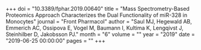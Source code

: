 +++
doi = "10.3389/fphar.2019.00640"
title = "Mass Spectrometry-Based Proteomics Approach Characterizes the Dual Functionality of miR-328 in Monocytes"
journal = "Front Pharmacol"
author = "Saul MJ, Hegewald AB, Emmerich AC, Ossipova E, Vogel M, Baumann I, Kultima K, Lengqivst J, Steinhilber D, Jakobsson PJ."
month = "6"
volume = ""
year = "2019"
date = "2019-06-25 00:00:00"
pages = ""
+++

